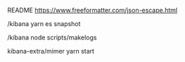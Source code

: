 README
https://www.freeformatter.com/json-escape.html

/kibana
yarn es snapshot

/kibana
node scripts/makelogs

kibana-extra/mimer
yarn start